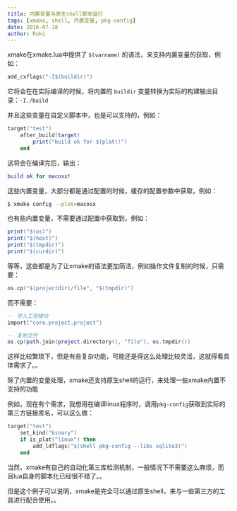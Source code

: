 ```yaml
---
title: 内置变量与原生shell脚本运行
tags: [xmake, shell, 内置变量, pkg-config]
date: 2016-07-18
author: Ruki
---
```


xmake在xmake.lua中提供了 `$(varname)` 的语法，来支持内置变量的获取，例如：

```lua
add_cxflags("-I$(buildir)")
```

它将会在在实际编译的时候，将内置的 `buildir` 变量转换为实际的构建输出目录：`-I./build`

并且这些变量在自定义脚本中，也是可以支持的，例如：

```lua
target("test")
    after_build(target)
        print("build ok for $(plat)!")
    end
```

这将会在编译完后，输出：

```lua
build ok for macosx!
```

这些内置变量，大部分都是通过配置的时候，缓存的配置参数中获取，例如：

```bash
$ xmake config --plat=macosx
```

也有些内置变量，不需要通过配置中获取到，例如：

```lua
print("$(os)")
print("$(host)")
print("$(tmpdir)")
print("$(curdir)")
```



等等，这些都是为了让xmake的语法更加简洁，例如操作文件复制的时候，只需要：

```lua
os.cp("$(projectdir)/file", "$(tmpdir)")
```

而不需要：

```lua
-- 导入工程模块
import("core.project.project")

-- 复制文件
os.cp(path.join(project.directory(), "file"), os.tmpdir())
```

这样比较繁琐下，但是有些复杂功能，可能还是得这么处理比较灵活，这就得看具体需求了。。

除了内置的变量处理，xmake还支持原生shell的运行，来处理一些xmake内置不支持的功能

例如，现在有个需求，我想用在编译linux程序时，调用`pkg-config`获取到实际的第三方链接库名，可以这么做：

```lua
target("test")
    set_kind("binary")
    if is_plat("linux") then
        add_ldflags("$(shell pkg-config --libs sqlite3)")
    end
```

当然，xmake有自己的自动化第三库检测机制，一般情况下不需要这么麻烦，而且lua自身的脚本化已经很不错了。。

但是这个例子可以说明，xmake是完全可以通过原生shell，来与一些第三方的工具进行配合使用。。


